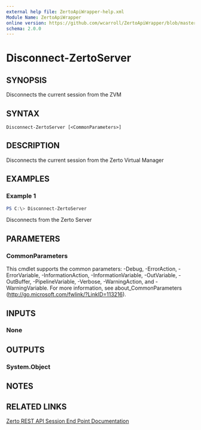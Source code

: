 ```yaml
---
external help file: ZertoApiWrapper-help.xml
Module Name: ZertoApiWrapper
online version: https://github.com/wcarroll/ZertoApiWrapper/blob/master/docs/Disconnect-ZertoServer.md
schema: 2.0.0
---
```


# Disconnect-ZertoServer

## SYNOPSIS
Disconnects the current session from the ZVM

## SYNTAX

```
Disconnect-ZertoServer [<CommonParameters>]
```

## DESCRIPTION
Disconnects the current session from the Zerto Virtual Manager

## EXAMPLES

### Example 1
```powershell
PS C:\> Disconnect-ZertoServer
```

Disconnects from the Zerto Server

## PARAMETERS

### CommonParameters
This cmdlet supports the common parameters: -Debug, -ErrorAction, -ErrorVariable, -InformationAction, -InformationVariable, -OutVariable, -OutBuffer, -PipelineVariable, -Verbose, -WarningAction, and -WarningVariable. For more information, see about_CommonParameters (http://go.microsoft.com/fwlink/?LinkID=113216).

## INPUTS

### None
## OUTPUTS

### System.Object
## NOTES

## RELATED LINKS

[Zerto REST API Session End Point Documentation](http://s3.amazonaws.com/zertodownload_docs/Latest/Zerto%20Virtual%20Replication%20Zerto%20Virtual%20Manager%20%28ZVM%29%20-%20vSphere%20Online%20Help/index.html#page/RestfulAPIs%2FStatusAPIs.5.068.html%23)
